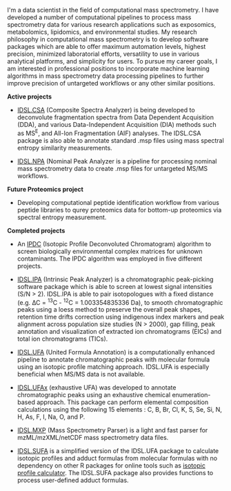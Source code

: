 I'm a data scientist in the field of computational mass spectrometry. I have developed a number of computational pipelines to process mass spectrometry data for various research applications such as exposomics, metabolomics, lipidomics, and environmental studies. My research philosophy in computational mass spectrometry is to develop software packages which are able to offer maximum automation levels, highest precision, minimized laboratorial efforts, versatility to use in various analytical platforms, and simplicity for users. To pursue my career goals, I am interested in professional positions to incorporate machine learning algorithms in mass spectrometry data processing pipelines to further improve precision of untargeted workflows or any other similar positions.

**Active projects**

  - [IDSL.CSA](https://github.com/idslme/IDSL.CSA) (Composite Spectra Analyzer) is being developed to deconvolute fragmentation spectra from Data Dependent Acquisition (DDA), and various Data-Independent Acquisition (DIA) methods such as MS<sup>E</sup>, and All-Ion Fragmentation (AIF) analyses. The IDSL.CSA package is also able to annotate standard .msp files using mass spectral entropy similarity measurements.

  - [IDSL.NPA](https://github.com/idslme/IDSL.NPA) (Nominal Peak Analyzer is a pipeline for processing nominal mass spectrometry data to create .msp files for untargeted MS/MS workflows.

**Future Proteomics project**

  - Developing computational peptide identification workflow from various peptide libraries to qurey proteomics data for bottom-up proteomics via spectral entropy measurement.

**Completed projects**

  - An [IPDC](https://github.com/sajfb/Isotopic-Profile-Deconvolution-Chromatogram-IPDC-algorithm) (Isotopic Profile Deconvoluted Chromatogram) algorithm to screen biologically environmental complex matrices for unknown contaminants. The IPDC algorithm was employed in five different projects.

  - [IDSL.IPA](https://github.com/idslme/IDSL.IPA) (Intrinsic Peak Analyzer) is a chromatographic peak-picking software package which is able to screen at lowest signal intensities (S/N > 2). IDSL.IPA is able to pair isotopologues with a fixed distance (e.g. ∆C = <sup>13</sup>C - <sup>12</sup>C = 1.003354835336 Da), to smooth chromatographic peaks using a loess method to preserve the overall peak shapes, retention time drifts correction using indigenous index markers and peak alignment across population size studies (N > 2000), gap filling, peak annotation and visualization of extracted ion chromatograms (EICs) and total ion chromatograms (TICs).

  - [IDSL.UFA](https://github.com/idslme/IDSL.UFA) (United Formula Annotation) is a computationally enhanced pipeline to annotate chromatographic peaks with molecular formula using an isotopic profile matching approach. IDSL.UFA is especially beneficial when MS/MS data is not available.

  - [IDSL.UFAx](https://github.com/idslme/IDSL.UFAx) (exhaustive UFA) was developed to annotate chromatographic peaks using an exhaustive chemical enumeration-based approach. This package can perform elemental composition calculations using the following 15 elements : C, B, Br, Cl, K, S, Se, Si, N, H, As, F, I, Na, O, and P.

  - [IDSL.MXP](https://github.com/idslme/IDSL.MXP) (Mass Spectrometry Parser) is a light and fast parser for mzML/mzXML/netCDF mass spectrometry data files.

  - [IDSL.SUFA](https://github.com/idslme/IDSL.SUFA) is a simplified version of the IDSL.UFA package to calculate isotopic profiles and adduct formulas from molecular formulas with no dependency on other R packages for online tools such as [isotopic profile calculator](https://ipc.idsl.me/). The IDSL.SUFA package also provides functions to process user-defined adduct formulas.
